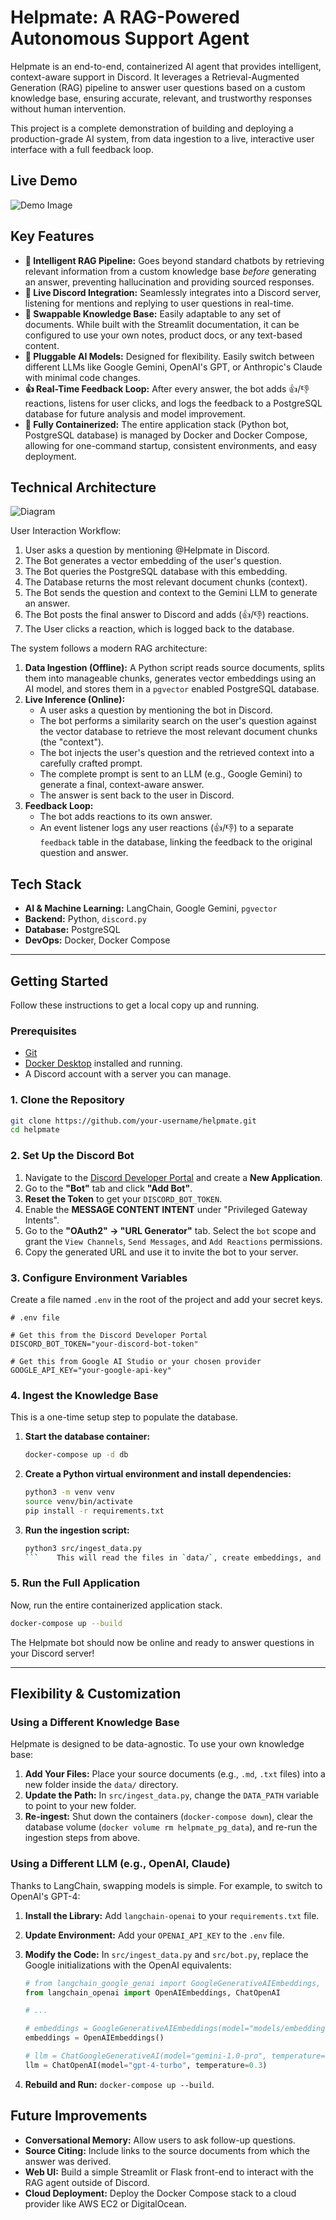 # Helpmate: A RAG-Powered Autonomous Support Agent

Helpmate is an end-to-end, containerized AI agent that provides intelligent, context-aware support in Discord. It leverages a Retrieval-Augmented Generation (RAG) pipeline to answer user questions based on a custom knowledge base, ensuring accurate, relevant, and trustworthy responses without human intervention.

This project is a complete demonstration of building and deploying a production-grade AI system, from data ingestion to a live, interactive user interface with a full feedback loop.

## Live Demo

![Demo Image](https://github.com/kietn20/helpmate/blob/main/demo.gif)

## Key Features

-   **🤖 Intelligent RAG Pipeline:** Goes beyond standard chatbots by retrieving relevant information from a custom knowledge base *before* generating an answer, preventing hallucination and providing sourced responses.
-   **💬 Live Discord Integration:** Seamlessly integrates into a Discord server, listening for mentions and replying to user questions in real-time.
-   **🧠 Swappable Knowledge Base:** Easily adaptable to any set of documents. While built with the Streamlit documentation, it can be configured to use your own notes, product docs, or any text-based content.
-   **🔌 Pluggable AI Models:** Designed for flexibility. Easily switch between different LLMs like Google Gemini, OpenAI's GPT, or Anthropic's Claude with minimal code changes.
-   **👍 Real-Time Feedback Loop:** After every answer, the bot adds 👍/👎 reactions, listens for user clicks, and logs the feedback to a PostgreSQL database for future analysis and model improvement.
-   **🐳 Fully Containerized:** The entire application stack (Python bot, PostgreSQL database) is managed by Docker and Docker Compose, allowing for one-command startup, consistent environments, and easy deployment.

## Technical Architecture

![Diagram](https://github.com/kietn20/helpmate/blob/main/diagram.png)

User Interaction Workflow:
1. User asks a question by mentioning @Helpmate in Discord.
2. The Bot generates a vector embedding of the user's question.
3. The Bot queries the PostgreSQL database with this embedding.
4. The Database returns the most relevant document chunks (context).
5. The Bot sends the question and context to the Gemini LLM to generate an answer.
6. The Bot posts the final answer to Discord and adds (👍/👎) reactions.
7. The User clicks a reaction, which is logged back to the database.


The system follows a modern RAG architecture:

1.  **Data Ingestion (Offline):** A Python script reads source documents, splits them into manageable chunks, generates vector embeddings using an AI model, and stores them in a `pgvector` enabled PostgreSQL database.
2.  **Live Inference (Online):**
    -   A user asks a question by mentioning the bot in Discord.
    -   The bot performs a similarity search on the user's question against the vector database to retrieve the most relevant document chunks (the "context").
    -   The bot injects the user's question and the retrieved context into a carefully crafted prompt.
    -   The complete prompt is sent to an LLM (e.g., Google Gemini) to generate a final, context-aware answer.
    -   The answer is sent back to the user in Discord.
3.  **Feedback Loop:**
    -   The bot adds reactions to its own answer.
    -   An event listener logs any user reactions (👍/👎) to a separate `feedback` table in the database, linking the feedback to the original question and answer.

## Tech Stack

-   **AI & Machine Learning:** LangChain, Google Gemini, `pgvector`
-   **Backend:** Python, `discord.py`
-   **Database:** PostgreSQL
-   **DevOps:** Docker, Docker Compose

---

## Getting Started

Follow these instructions to get a local copy up and running.

### Prerequisites

-   [Git](https://git-scm.com/)
-   [Docker Desktop](https://www.docker.com/products/docker-desktop/) installed and running.
-   A Discord account with a server you can manage.

### 1. Clone the Repository

```bash
git clone https://github.com/your-username/helpmate.git
cd helpmate
```

### 2. Set Up the Discord Bot

1.  Navigate to the [Discord Developer Portal](https://discord.com/developers/applications) and create a **New Application**.
2.  Go to the **"Bot"** tab and click **"Add Bot"**.
3.  **Reset the Token** to get your `DISCORD_BOT_TOKEN`.
4.  Enable the **MESSAGE CONTENT INTENT** under "Privileged Gateway Intents".
5.  Go to the **"OAuth2" -> "URL Generator"** tab. Select the `bot` scope and grant the `View Channels`, `Send Messages`, and `Add Reactions` permissions.
6.  Copy the generated URL and use it to invite the bot to your server.

### 3. Configure Environment Variables

Create a file named `.env` in the root of the project and add your secret keys.

```env
# .env file

# Get this from the Discord Developer Portal
DISCORD_BOT_TOKEN="your-discord-bot-token"

# Get this from Google AI Studio or your chosen provider
GOOGLE_API_KEY="your-google-api-key"
```

### 4. Ingest the Knowledge Base

This is a one-time setup step to populate the database.

1.  **Start the database container:**
    ```bash
    docker-compose up -d db
    ```
2.  **Create a Python virtual environment and install dependencies:**
    ```bash
    python3 -m venv venv
    source venv/bin/activate
    pip install -r requirements.txt
    ```
3.  **Run the ingestion script:**
    ```bash
    python3 src/ingest_data.py
    ```    This will read the files in `data/`, create embeddings, and store them in the database.

### 5. Run the Full Application

Now, run the entire containerized application stack.

```bash
docker-compose up --build
```

The Helpmate bot should now be online and ready to answer questions in your Discord server!

---

## Flexibility & Customization

### Using a Different Knowledge Base

Helpmate is designed to be data-agnostic. To use your own knowledge base:

1.  **Add Your Files:** Place your source documents (e.g., `.md`, `.txt` files) into a new folder inside the `data/` directory.
2.  **Update the Path:** In `src/ingest_data.py`, change the `DATA_PATH` variable to point to your new folder.
3.  **Re-ingest:** Shut down the containers (`docker-compose down`), clear the database volume (`docker volume rm helpmate_pg_data`), and re-run the ingestion steps from above.

### Using a Different LLM (e.g., OpenAI, Claude)

Thanks to LangChain, swapping models is simple. For example, to switch to OpenAI's GPT-4:

1.  **Install the Library:** Add `langchain-openai` to your `requirements.txt` file.
2.  **Update Environment:** Add your `OPENAI_API_KEY` to the `.env` file.
3.  **Modify the Code:** In `src/ingest_data.py` and `src/bot.py`, replace the Google initializations with the OpenAI equivalents:

    ```python
    # from langchain_google_genai import GoogleGenerativeAIEmbeddings, ChatGoogleGenerativeAI
    from langchain_openai import OpenAIEmbeddings, ChatOpenAI

    # ...

    # embeddings = GoogleGenerativeAIEmbeddings(model="models/embedding-001")
    embeddings = OpenAIEmbeddings()

    # llm = ChatGoogleGenerativeAI(model="gemini-1.0-pro", temperature=0.3)
    llm = ChatOpenAI(model="gpt-4-turbo", temperature=0.3)
    ```

4.  **Rebuild and Run:** `docker-compose up --build`.

## Future Improvements

-   **Conversational Memory:** Allow users to ask follow-up questions.
-   **Source Citing:** Include links to the source documents from which the answer was derived.
-   **Web UI:** Build a simple Streamlit or Flask front-end to interact with the RAG agent outside of Discord.
-   **Cloud Deployment:** Deploy the Docker Compose stack to a cloud provider like AWS EC2 or DigitalOcean.